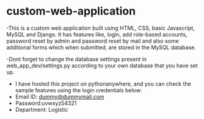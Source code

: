 # custom-web-application
-This is a custom web application built using HTML, CSS, basic Javascript, MySQL and Django. It has features like, login, add role-based accounts, password reset by admin and password reset by mail and also some additional forms which when submitted, are stored in the MySQL database.

-Dont forget to change the database settings present in web_app_dev/settings.py according to your own database that you have set up.

- I have hosted this project on pythonanywhere, and you can check the sample features using the login credentials below:
- Email ID: dummy@dummymail.com
- Password:uvwxyz54321
- Department: Logistic
